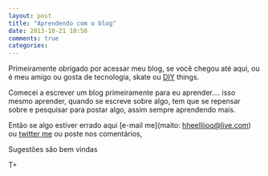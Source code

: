 ```yaml
---
layout: post
title: "Aprendendo com o blog"
date: 2013-10-21 10:50
comments: true
categories:
---
```


Primeiramente obrigado por acessar meu blog, se você chegou até aqui, ou é meu amigo ou gosta de tecnologia, skate ou [DIY](http://pt.wikipedia.org/wiki/DIY) things.


Comecei a  escrever um blog primeiramente para eu aprender.... isso mesmo aprender, quando se escreve sobre algo, tem que se repensar sobre e pesquisar para postar algo, assim sempre aprendendo mais.

Então se algo estiver errado aqui  [e-mail me](maito: hheelliioo@live.com) ou [twitter me](http://twitter.com/heliohead) ou poste nos comentários,


Sugestões são bem vindas

T+